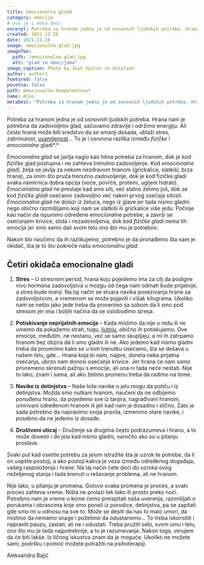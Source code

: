 ```yaml
---
title: Emocionalna gladd
category: emocije
# ovo je i meta desc
excerpt: Potreba za hranom jedna je od osnovnih ljudskih potreba. Hrana nam je potrebna da zadovoljimo glad, sačuvamo zdravlje i održimo energiju.
created: 2021-11-26
date: 2021.11.26
image: emocionalna-glad.jpg
imageTwo:
  path: /emocionalna-glad.jpg
  alt: "glad za emocijama"
image_caption: Photo by Josh Spires on Unsplash
author: author1
featured: false
pocetna: false
path: emocionalna-kompetentnost
name: Aloo
metaDesc: "Potreba za hranom jedna je od osnovnih ljudskih potreba. Hrana nam je potrebna da zadovoljimo glad, sačuvamo zdravlje i održimo energiju."
---
```


Potreba za hranom jedna je od osnovnih ljudskih potreba. Hrana nam je potrebna da zadovoljimo glad, sačuvamo zdravlje i održimo energiju. Ali često hrana može biti sredstvo da se smanji dosada, ublaži stres, zabrinutost, [usamljenost](/blog/emocije/samoca-i-usamljenost/)... To je i osnovna razlika između _fizičke_ i _emocionalne_ gladi*.*

*Emocionalna glad* se javlja naglo kao hitna potreba za hranom, dok je kod  *fizičke* glad postupna i ne zahteva trenutno zadovoljenje. Kod *emocionalne gladi,* želja se javlja za nekom nezdravom hranom (grickalice, slatkiši, brza hrana), za onim što pruža trenutno zadovoljenje, dok je kod fizičke gladi svaka namirnica dobra opcija (voće, povrće, proteini, ugljeni hidrati). *Emocionalna glad* ne prestaje kad smo siti, već stalno želimo još, dok se kod *fizičke gladi* osećamo zadovoljno već nakon prvog osećaja sitosti. *Emocionalna glad* ne dolazi iz želuca, nego iz glave jer tada nismo gladni nego obično razmišljamo koji nam se slatkiši ili grickalice više jedu. Počinje kao način da ispunimo određene emocionalne potrebe, a završi se osećanjem krivice, stida i nezadovoljstva, dok kod *fizičke gladi* nema tih emocija jer smo samo dali svom telu ono što mu je potrebno.

Nakon što naučimo da ih razlikujemo, potrebno je da pronađemo šta nam je okidač, šta je to što pokreće našu _emocionalnu glad_.

## Četiri okidača emocionalne gladi

1. **Stres** – U stresnom period, hrana koju pojedemo ima za cilj da podigne nivo hormona zadovoljstva u mozgu od čega nam odmah bude prijatnije, a stres bude manji. Na taj način se stvara navika povezivanja hrane sa zadovoljstvom, a vremenom se može pojaviti i višak kilograma. Ukoliko nam se nešto jako jede treba da proverimo sa sobom da li smo pod stresom jer ima i boljih načina da se oslobodimo stresa.

2. **Potiskivanje neprijatnih emocija** – Kada mislimo da nije u redu ili ne umemo da pokažemo strah, tugu, [ljutnju](/blog/emocije/uvod-u-osnovne-emocije-ljutnja/), obično ih potiskujemo. Ove emocije, međutim, ne nestanu, već se samo skupljaju, a mi ih zatrpamo hranom bez obzira da li smo gladni ili ne. Ako jedemo kad nismo gladni treba da proverimo kako se u tom trenutku osećamo, šta se dešava u našem telu, gde… Hrana koja bi nam, najpre, donela neka prijatna osećanja, ubrzo nam donosi osećanje krivice. Jer hrana će nam samo privremeno skrenuti pažnju s emocije, ali ona ni tada neće nestati. Nije to lako, znam i sama, ali ako želimo promenu treba da radimo na tome.

3. **Navike iz detinjstva** – Naše loše navike o jelu mogu da potiču i iz detinjstva. Možda smo nutkani hranom, naučeni da ne odbijemo ponuđenu hranu, da pojedemo sve iz tanjira, nagrađivani hranom, umirivani određenom hranom ili jeli kad nam je dosadno i slično. Zato je sada potrebno da napravimo svoja pravila, izmenimo stare navike, i posebno da ne jedemo iz dosade.

4. **Društveni uticaj** – Druženje sa drugima često podrazumeva i hranu, a to može dovesti i do jela kad nismo gladni, naročito ako su u pitanju proslave.

Svaki put kad osetite potrebu za jelom istražite šta je uzrok te potrebe, da li on uopšte postoji, a ako postoji kakva je veza između određenog događaja, vašeg raspoloženja i hrane. Na taj način ćete doći do uzroka ovog neželjenog stanja i tada krenuti u rešavanje problema, ali ne hranom.

Nije lako, u pitanju je promena. Gotovo svaka promena je proces, a svaki proces zahteva vreme. Ništa ne prolazi tek tako ili prosto preko noći. Potrebno nam je vreme u kome ćemo preispitati naša uverenja, razmišljati o porukama i obrascima koje smo poneli iz porodice, detinjstva, pa se zapitati gde smo mi u odnosu na sve to. Može se desiti da nas to malo umori, da mislimo da nemamo snage i poželimo da odustanemo... To treba iskoristiti i napraviti pauzu, zastati, ali ne i odustati. Treba pružiti sebi, svom umu i telu, ono što mu je tada najpotrebnije, a to je razumevanje. Nakon toga, verujem da će biti lakše. Iz ličnog iskustva znam da je moguće. Ukoliko ne možete sami, podršku i pomoć možete potražiti na psihoterapiji.


Aleksandra Bajić
